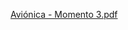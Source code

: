 [Aviónica - Momento 3.pdf](https://github.com/AFS-pt/Airslay717/files/14935800/Avionica.-.Momento.3.pdf)
